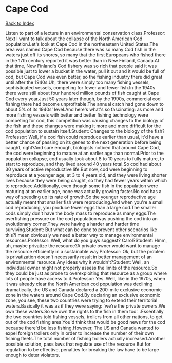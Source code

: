 # Cape Cod
[Back to Index](https://github.com/windows10010/tpoExtractor/blob/master/README.md)

Listen to part of a lecture in an environmental conservation class.Professor: Next I want to talk about the collapse of the North American Cod population.Let's look at Cape Cod in the northeastern United States.The area was named Cape Cod because there was so many Cod fish in the waters just off its shores, so many that the first Europeans who fished there in the 17th century reported it was better than in New Finland, Canada.At that time, New Finland's Cod fishery was so rich that people said it was possible just to lower a bucket in the water, pull it out and it would be full of cod, but Cape Cod was even better, so the fishing industry there did great until after the 1940s.Uh, there were simply too many fishing vessels, sophisticated vessels, competing for fewer and fewer fish.In the 1940s there were still about four hundred million pounds of fish caught at Cape Cod every year.Just 50 years later though, by the 1990s, commercial cod fishing there had become unprofitable.The annual catch had gone down to about 5% of its 1940s' level.And here's what's so fascinating: as more and more fishing vessels with better and better fishing technology were competing for cod, this competition was causing changes to the biology of the fish and these changes were making it more and more difficult for the cod population to sustain itself.Student: Changes to the biology of the fish?Professor: Well, if a cod fish could reproduce earlier than usual, it'd have a better chance of passing on its genes to the next generation before being caught, right?And sure enough, biologists noticed that around Cape Cod, the cod were beginning to mature at an earlier age than normal.Prior to the population collapse, cod usually took about 8 to 10 years to fully mature, to start to reproduce, and they lived around 40 years total.So cod had about 30 years of active reproductive life.But now, cod were beginning to reproduce at a younger age, at 3 to 4 years old, and they were living shorter lives because they were being caught, so they had fewer years within which to reproduce.Additionally, even though some fish in the population were maturing at an earlier age, none was actually growing faster.No cod has a way of speeding up its rate of growth.So the younger reproductive age actually meant that smaller fish were reproducing.And when you're a small cod reproducing, you produce fewer eggs than a large cod.The smaller cods simply don't have the body mass to reproduce as many eggs.The overfishing pressure on the cod population was pushing the cod into an evolutionary corner.They were having a harder and harder time surviving.Student: But what can be done to prevent other scenarios like this?I mean obviously we need a better way to manage environmental resources.Professor: Well, what do you guys suggest? Carol?Student: Hmm, uh, maybe privatize the resource?A private owner would want to manage the resource efficiently in a sustainable way.Professor: Ok, but the problem is privatization doesn't necessarily result in better management of an environmental resource.Any ideas why it wouldn't?Student: Well, an individual owner might not properly assess the limits of the resource.So they could be just as prone to overexploiting that resource as a group where lots of people have access to it.Professor: Yes. Well, like in the 1970s, when it was already clear the North American cod population was declining dramatically, the US and Canada declared a 200-mile exclusive economic zone in the waters around Cape Cod.By declaring an exclusive economic zone, you see, these two countries were trying to extend their territorial waters.Basically it was as if they were saying: 'we're the private owners.We own these waters.So we own the rights to the fish in them too.' .Essentially the two countries told fishing vessels, trollers from all other nations, to get out of the cod fishing area.You'd think that would be good news for the cod because there'd be less fishing.However, The US and Canada wanted to expel foreign trollers only in order to increase the number of their own fishing fleets.The total number of fishing trollers actually increased.Another possible solution, pass laws that regulate use of the resource.But for regulation to be effective, penalties for breaking the law have to be large enough to deter violators.
 